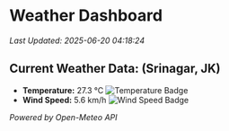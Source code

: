
# Weather Dashboard

_Last Updated: 2025-06-20 04:18:24_

## Current Weather Data: (Srinagar, JK)
- **Temperature:** 27.3 °C ![Temperature Badge](https://img.shields.io/badge/Temperature-Medium%20Temp-green)
- **Wind Speed:** 5.6 km/h ![Wind Speed Badge](https://img.shields.io/badge/Wind%20Speed-Light%20Wind-blue)

*Powered by Open-Meteo API*
